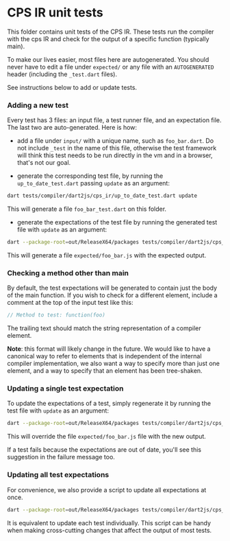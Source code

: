 # CPS IR unit tests

This folder contains unit tests of the CPS IR. These tests run the compiler with
the cps IR and check for the output of a specific function (typically main).

To make our lives easier, most files here are autogenerated. You should never
have to edit a file under `expected/` or any file with an `AUTOGENERATED` header
(including the `_test.dart` files).

See instructions below to add or update tests.

### Adding a new test

Every test has 3 files: an input file, a test runner file, and an expectation
file. The last two are auto-generated.  Here is how:

* add a file under `input/` with a unique name, such as `foo_bar.dart`. Do not
  include `_test` in the name of this file, otherwise the test framework will
  think this test needs to be run directly in the vm and in a browser, that's
  not our goal.

* generate the corresponding test file, by running the `up_to_date_test.dart`
  passing `update` as an argument:

```bash
dart tests/compiler/dart2js/cps_ir/up_to_date_test.dart update
```

  This will generate a file `foo_bar_test.dart` on this folder.

* generate the expectations of the test file by running the generated test file
  with `update` as an argument:

```bash
dart --package-root=out/ReleaseX64/packages tests/compiler/dart2js/cps_ir/foo_bar_test.dart update
```

  This will generate a file `expected/foo_bar.js` with the expected output.

### Checking a method other than main

By default, the test expectations will be generated to contain just the body of
the main function. If you wish to check for a different element, include a
comment at the top of the input test like this:
```dart
// Method to test: function(foo)
```
The trailing text should match the string representation of a compiler element.

**Note**: this format will likely change in the future. We would like to have a
canonical way to refer to elements that is independent of the internal compiler
implementation, we also want a way to specify more than just one element, and a
way to specify that an element has been tree-shaken.

### Updating a single test expectation

To update the expectations of a test, simply regenerate it by running the test
file with `update` as an argument:

```bash
dart --package-root=out/ReleaseX64/packages tests/compiler/dart2js/cps_ir/foo_bar_test.dart update
```

This will override the file `expected/foo_bar.js` file with the new output.

If a test fails because the expectations are out of date, you'll see this
suggestion in the failure message too.

### Updating all test expectations

For convenience, we also provide a script to update all expectations at once.

```bash
dart --package-root=out/ReleaseX64/packages tests/compiler/dart2js/cps_ir/update_all.dart
```

It is equivalent to update each test individually. This script can be handy when
making cross-cutting changes that affect the output of most tests.
